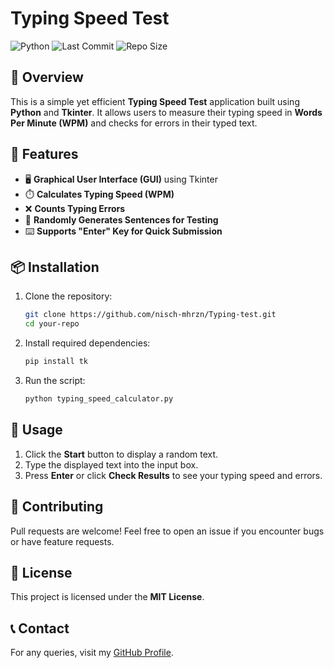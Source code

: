 # Typing Speed Test

![Python](https://img.shields.io/badge/Python-3.8%2B-blue.svg)
![Last Commit](https://img.shields.io/github/last-commit/nisch-mhrzn/Typing-test)
![Repo Size](https://img.shields.io/github/repo-size/nisch-mhrzn/Typing-test)

## 🚀 Overview
This is a simple yet efficient **Typing Speed Test** application built using **Python** and **Tkinter**. It allows users to measure their typing speed in **Words Per Minute (WPM)** and checks for errors in their typed text.

## 📌 Features
- 🖥️ **Graphical User Interface (GUI)** using Tkinter
- ⏱️ **Calculates Typing Speed (WPM)**
- ❌ **Counts Typing Errors**
- 🎯 **Randomly Generates Sentences for Testing**
- ⌨️ **Supports "Enter" Key for Quick Submission**

## 📦 Installation
1. Clone the repository:
   ```sh
   git clone https://github.com/nisch-mhrzn/Typing-test.git
   cd your-repo
   ```
2. Install required dependencies:
   ```sh
   pip install tk
   ```
3. Run the script:
   ```sh
   python typing_speed_calculator.py
   ```

## 🔧 Usage
1. Click the **Start** button to display a random text.
2. Type the displayed text into the input box.
3. Press **Enter** or click **Check Results** to see your typing speed and errors.

## 🤝 Contributing
Pull requests are welcome! Feel free to open an issue if you encounter bugs or have feature requests.

## 📜 License
This project is licensed under the **MIT License**.

## 📞 Contact
For any queries, visit my [GitHub Profile](https://github.com/nisch-mhrzn).

